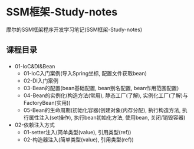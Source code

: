 # SSM框架-Study-notes
摩尔的SSM框架程序开发学习笔记(SSM框架-Study-notes)

## 课程目录
###
- 01-IoC&DI&Bean
  - 01-IoC入门案例(导入Spring坐标, 配置文件获取bean)
  - 02-DI入门案例
  - 03-Bean的配置(bean基础配置, bean别名配置, bean作用范围配置)
  - 04-Bean的实例化(构造方法(常用), 静态工厂(了解), 实例化工厂(了解)与FactoryBean(实用))
  - 05-Bean的生命周期(初始化容器(创建对象(内存分配), 执行构造方法, 执行属性注入(set操作), 执行bean初始化方法, 使用bean, 关闭/销毁容器)
- 02-依赖注入方式
  - 01-setter注入(简单类型(value), 引用类型(ref))
  - 02-构造器注入(简单类型(value), 引用类型(ref))